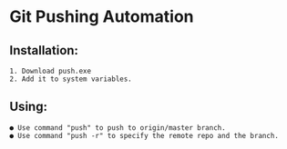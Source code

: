 # Git Pushing Automation
  ## Installation:
    1. Download push.exe
    2. Add it to system variables. 

  ## Using:
    ● Use command "push" to push to origin/master branch.
    ● Use command "push -r" to specify the remote repo and the branch.
